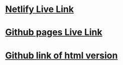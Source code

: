 # [Netlify Live Link](https://w7d4-hw-react-fashion-blog.netlify.app/)

# [Github pages Live Link](https://delfinagist.github.io/FashionBlog/)

# [Github link of html version](https://github.com/DelfinaGist/FashionBlog/)